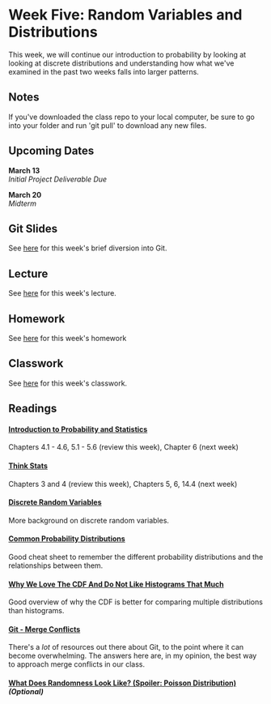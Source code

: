 # Week Five: Random Variables and Distributions

This week, we will continue our introduction to probability by looking at looking at discrete distributions and understanding how what we've examined in the past two weeks falls into larger patterns.

## Notes

If you've downloaded the class repo to your local computer, be sure to go into your folder and run 'git pull' to download any new files.

## Upcoming Dates  
**March 13**  
*Initial Project Deliverable Due*

**March 20**  
*Midterm*

## Git Slides

See [here](https://github.com/CSC217/spring_2019/blob/master/week05-random_variables_and_distributions/Git_Stuff.pdf) for this week's brief diversion into Git.
## Lecture

See [here](https://github.com/CSC217/spring_2019/blob/master/week05-random_variables_and_distributions/Week_Five_Random_Variables_And_Distributions.pdf) for this week's lecture.

## Homework

See [here](https://github.com/CSC217/spring_2019/blob/master/week05-random_variables_and_distributions/Week_Five_Homework.ipynb) for this week's homework

## Classwork

See [here](https://github.com/CSC217/spring_2019/blob/master/week05-random_variables_and_distributions/Random_Variables_Workbook.ipynb) for this week's classwork.

## Readings

#### [Introduction to Probability and Statistics](http://www.r-5.org/files/books/computers/algo-list/statistics/Sheldon_Ross-Introduction_to_Probability_and_Statistics-EN.pdf)  
Chapters 4.1 - 4.6, 5.1 - 5.6 (review this week), Chapter 6 (next week)

#### [Think Stats](http://greenteapress.com/thinkstats2/thinkstats2.pdf)  
Chapters 3 and 4 (review this week), Chapters 5, 6, 14.4 (next week)

#### [Discrete Random Variables](https://ocw.mit.edu/courses/mathematics/18-05-introduction-to-probability-and-statistics-spring-2014/readings/MIT18_05S14_Reading4a.pdf)
More background on discrete random variables.

#### [Common Probability Distributions](http://blog.cloudera.com/blog/2015/12/common-probability-distributions-the-data-scientists-crib-sheet/)
Good cheat sheet to remember the different probability distributions and the relationships between them.

#### [Why We Love The CDF And Do Not Like Histograms That Much](https://www.andata.at/en/software-blog-reader/why-we-love-the-cdf-and-do-not-like-histograms-that-much.html)
Good overview of why the CDF is better for comparing multiple distributions than histograms.

#### [Git - Merge Conflicts](https://stackoverflow.com/questions/10697463/resolve-git-merge-conflicts-in-favor-of-their-changes-during-a-pull)
There's a *lot* of resources out there about Git, to the point where it can become overwhelming. The answers here are, in my opinion, the best way to approach merge conflicts in our class.

#### [What Does Randomness Look Like? (Spoiler: Poisson Distribution)](https://www.wired.com/2012/12/what-does-randomness-look-like/)  *(Optional)*  

